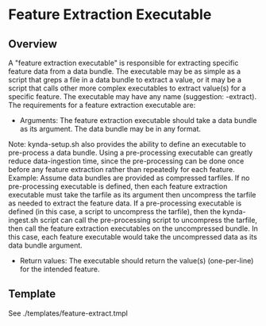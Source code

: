 # Feature Extraction Executable
## Overview
A "feature extraction executable" is responsible for extracting specific feature data from a data bundle.  The executable may be as simple as a script that greps a file in a data bundle to extract a value, or it may be a script that calls other more complex executables to extract value(s) for a specific feature.  The executable may have any name (suggestion: <feature-name>-extract).  The requirements for a feature extraction executable are:

* Arguments:  The feature extraction executable should take a data bundle as its argument.  The data bundle may be in any format.

Note:  kynda-setup.sh also provides the ability to define an executable to pre-process a data bundle.  Using a pre-processing executable can greatly reduce data-ingestion time, since the pre-processing can be done once before any feature extraction rather than repeatedly for each feature.  Example: Assume data bundles are provided as compressed tarfiles.  If no pre-processing executable is defined, then each feature extraction executable must take the tarfile as its argument then uncompress the tarfile as needed to extract the feature data.  If a pre-processing executable is defined (in this case, a script to uncompress the tarfile), then the kynda-ingest.sh script can call the pre-processing script to uncompress the tarfile, then call the feature extraction executables on the uncompressed bundle.  In this case, each feature executable would take the uncompressed data as its data bundle argument.

* Return values:  The executable should return the value(s) (one-per-line) for the intended feature.

## Template
See .\/templates\/feature-extract.tmpl
